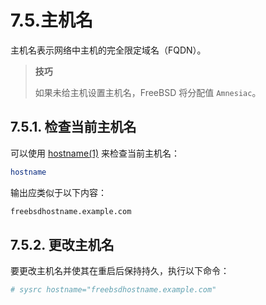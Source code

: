 # 7.5.主机名

主机名表示网络中主机的完全限定域名（FQDN）。

>**技巧**
>
> 如果未给主机设置主机名，FreeBSD 将分配值 `Amnesiac`。

## 7.5.1. 检查当前主机名

可以使用 [hostname(1)](https://man.freebsd.org/cgi/man.cgi?query=hostname&sektion=1&format=html) 来检查当前主机名：

```sh
hostname
```

输出应类似于以下内容：

```sh
freebsdhostname.example.com
```

## 7.5.2. 更改主机名

要更改主机名并使其在重启后保持持久，执行以下命令：

```sh
# sysrc hostname="freebsdhostname.example.com"
```
